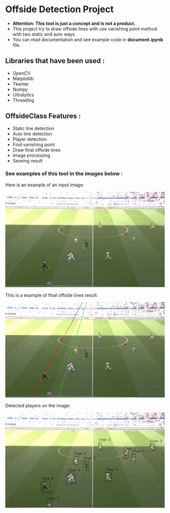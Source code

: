 # Offside Detection Project

- **Attention: This tool is just a concept and is not a product.**
 - This project try to draw offside lines with use vanishing point method with two static and auto ways.
 - You can read documentation and see example code in **document.ipynb** file.

## Libraries that have been used :

- OpenCV
- Matplotlib
- Tkenter
- Numpy
- Ultralytics
- Threading

## OffsideClass Features :

-  Static line detection
-  Auto line detection
-  Player detection
-  Find vanishing point
-  Draw final offside lines
-  Image processing
-  Saveing result

### See examples of this tool in the images below :


Here is an example of an input image:

<img src="./images/offside.jpg" alt="match" height="300px" width="550px"/>

This is a example of final offside lines result:

<img src="./images/sample_final.jpg" alt="offside detection" height="300px" width="550px"/>

Detected players on the image:

<img src="./images/player_detection.png" alt="player detection" height="300px" width="550px"/>
